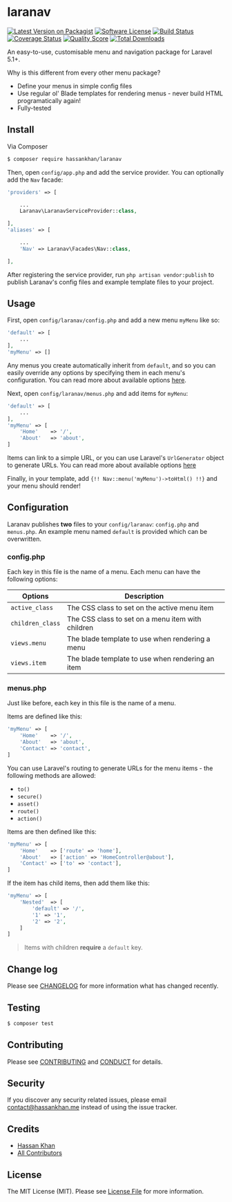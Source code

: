 # laranav

[![Latest Version on Packagist][ico-version]][link-packagist]
[![Software License][ico-license]](LICENSE.md)
[![Build Status][ico-travis]][link-travis]
[![Coverage Status][ico-scrutinizer]][link-scrutinizer]
[![Quality Score][ico-code-quality]][link-code-quality]
[![Total Downloads][ico-downloads]][link-downloads]

An easy-to-use, customisable menu and navigation package for Laravel 5.1+.

Why is this different from every other menu package?

- Define your menus in simple config files
- Use regular ol' Blade templates for rendering menus - never build HTML programatically again!
- Fully-tested

## Install

Via Composer

``` bash
$ composer require hassankhan/laranav
```

Then, open `config/app.php` and add the service provider. You can optionally add the `Nav` facade:

``` php
'providers' => [

    ...
    Laranav\LaranavServiceProvider::class,

],
'aliases' => [

    ...
    'Nav' => Laranav\Facades\Nav::class,

],
```

After registering the service provider, run `php artisan vendor:publish` to publish Laranav's config files and example template files to your project.

## Usage

First, open `config/laranav/config.php` and add a new menu `myMenu` like so:

``` php
'default' => [
    ...
],
'myMenu' => []
```

Any menus you create automatically inherit from `default`, and so you can easily override any options by specifying them in each menu's configuration. You can read more about available options [here](#configphp).

Next, open `config/laranav/menus.php` and add items for `myMenu`:
``` php
'default' => [
    ...
],
'myMenu' => [
    'Home'    => '/',
    'About'   => 'about',
]
```

Items can link to a simple URL, or you can use Laravel's `UrlGenerator` object to generate URLs. You can read more about available options [here](#menusphp)

Finally, in your template, add `{!! Nav::menu('myMenu')->toHtml() !!}` and your menu should render!

## Configuration

Laranav publishes **two** files to your `config/laranav`: `config.php` and `menus.php`. An example menu named `default` is provided which can be overwritten.

### config.php

Each key in this file is the name of a menu. Each menu can have the following options:

| Options | Description |
|---|---|
| `active_class` | The CSS class to set on the active menu item |
| `children_class` | The CSS class to set on a menu item with children |
| `views.menu` | The blade template to use when rendering a menu |
| `views.item` | The blade template to use when rendering an item |

### menus.php

Just like before, each key in this file is the name of a menu.

Items are defined like this:
``` php
'myMenu' => [
    'Home'    => '/',
    'About'   => 'about',
    'Contact' => 'contact',
]
```

You can use Laravel's routing to generate URLs for the menu items - the following methods are allowed:

- `to()`
- `secure()`
- `asset()`
- `route()`
- `action()`

Items are then defined like this:
``` php
'myMenu' => [
    'Home'    => ['route' => 'home'],
    'About'   => ['action' => 'HomeController@about'],
    'Contact' => ['to' => 'contact'],
]
```

If the item has child items, then add them like this:
``` php
'myMenu' => [
    'Nested'  => [
        'default' => '/',
        '1' => '1',
        '2' => '2',
    ]
]
```

> Items with children **require** a `default` key.

## Change log

Please see [CHANGELOG](CHANGELOG.md) for more information what has changed recently.

## Testing

``` bash
$ composer test
```

## Contributing

Please see [CONTRIBUTING](CONTRIBUTING.md) and [CONDUCT](CONDUCT.md) for details.

## Security

If you discover any security related issues, please email contact@hassankhan.me instead of using the issue tracker.

## Credits

- [Hassan Khan][link-author]
- [All Contributors][link-contributors]

## License

The MIT License (MIT). Please see [License File](LICENSE.md) for more information.

[ico-version]: https://img.shields.io/packagist/v/hassankhan/laranav.svg?style=flat-square
[ico-license]: https://img.shields.io/badge/license-MIT-brightgreen.svg?style=flat-square
[ico-travis]: https://img.shields.io/travis/hassankhan/laranav/master.svg?style=flat-square
[ico-scrutinizer]: https://img.shields.io/scrutinizer/coverage/g/hassankhan/laranav.svg?style=flat-square
[ico-code-quality]: https://img.shields.io/scrutinizer/g/hassankhan/laranav.svg?style=flat-square
[ico-downloads]: https://img.shields.io/packagist/dt/hassankhan/laranav.svg?style=flat-square

[link-packagist]: https://packagist.org/packages/hassankhan/laranav
[link-travis]: https://travis-ci.org/hassankhan/laranav
[link-scrutinizer]: https://scrutinizer-ci.com/g/hassankhan/laranav/code-structure
[link-code-quality]: https://scrutinizer-ci.com/g/hassankhan/laranav
[link-downloads]: https://packagist.org/packages/hassankhan/laranav
[link-author]: https://github.com/hassankhan
[link-contributors]: ../../contributors
